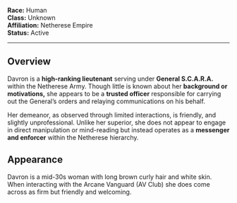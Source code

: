 **Race:** Human  
**Class:** Unknown  
**Affiliation:** Netherese Empire  
**Status:** Active  

---
## Overview
Davron is a **high-ranking lieutenant** serving under **General S.C.A.R.A.** within the Netherese Army. Though little is known about her **background or motivations,** she appears to be a **trusted officer** responsible for carrying out the General’s orders and relaying communications on his behalf.

Her demeanor, as observed through limited interactions, is friendly, and slightly unprofessional. Unlike her superior, she does not appear to engage in direct manipulation or mind-reading but instead operates as a **messenger and enforcer** within the Netherese hierarchy.

## Appearance
Davron is a mid-30s woman with long brown curly hair and white skin. When interacting with the Arcane Vanguard (AV Club) she does come across as firm but friendly and welcoming. 